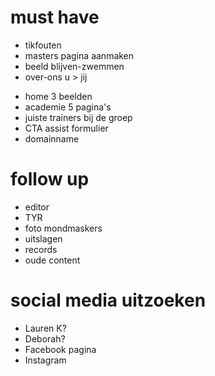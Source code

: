 
# must have

+ tikfouten
+ masters pagina aanmaken
+ beeld blijven-zwemmen
+ over-ons u > jij

- home 3 beelden
- academie 5 pagina's
- juiste trainers bij de groep
- CTA assist formulier
- domainname


# follow up

- editor
- TYR
- foto mondmaskers
- uitslagen
- records
- oude content



# social media uitzoeken

- Lauren K?
- Deborah?
- Facebook pagina
- Instagram


